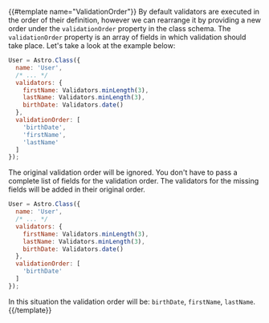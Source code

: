 {{#template name="ValidationOrder"}}
By default validators are executed in the order of their definition, however we can rearrange it by providing a new order under the `validationOrder` property in the class schema. The `validationOrder` property is an array of fields in which validation should take place. Let's take a look at the example below:

```js
User = Astro.Class({
  name: 'User',
  /* ... */
  validators: {
    firstName: Validators.minLength(3),
    lastName: Validators.minLength(3),
    birthDate: Validators.date()
  },
  validationOrder: [
    'birthDate',
    'firstName',
    'lastName'
  ]
});
```

The original validation order will be ignored. You don't have to pass a complete list of fields for the validation order. The validators for the missing fields will be added in their original order.

```js
User = Astro.Class({
  name: 'User',
  /* ... */
  validators: {
    firstName: Validators.minLength(3),
    lastName: Validators.minLength(3),
    birthDate: Validators.date()
  },
  validationOrder: [
    'birthDate'
  ]
});
```

In this situation the validation order will be: `birthDate`, `firstName`, `lastName`.
{{/template}}
